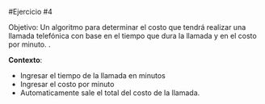 #Ejercicio #4

Objetivo: Un algoritmo para determinar el costo que tendrá realizar una llamada telefónica con base en el tiempo que dura la llamada y en el costo por minuto.
.   
  
**Contexto**:  
* Ingresar el tiempo de la llamada en minutos    
* Ingresar el costo por minuto  
* Automaticamente sale el total del costo de la llamada.  
